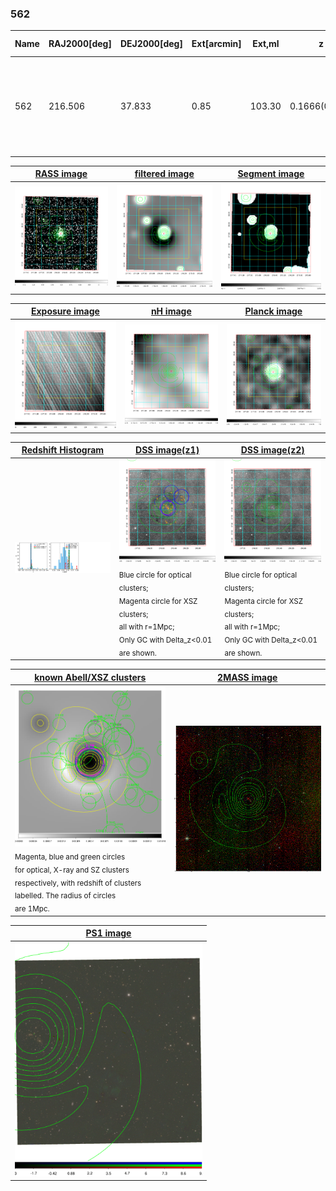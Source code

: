 <div STYLE="page-break-after: always;"></div>

### 562

|Name|RAJ2000[deg]|DEJ2000[deg] |Ext[arcmin]| Ext,ml | z | z_src| C|GC(XSZ,Delta_z<0.01)| GC(OPT,Delta_z<0.01)|GC| R_sig[arcmin] | R500[arcmin] | R500[Mpc]| CRsig[c/s] | CR500[c/s] |L500[1E44 erg/s]|F500[1E-12 erg/s/cm^2]| M500[1E14 Msun]|Tx[keV]|Cnt_sig|Beta|Rc[arcmin]|Comment|Alias|
|---|---|---|---|---|---|------|---|--------|---------|----------|---|---|---|---|---|---|---|---|---|---|---|---|---|---|
|562| 216.506| 37.833| 0.85| 103.30| 0.1666(0.005)| z1, z_xsz| B| F20, MCXC, PSZ2, SPI, Tar, XB| A, N, RM, W| A, C, F20, MCXC, N, PSZ2, SPI, Tar, W, XB, XCS| 8.312| 8.096| 1.385| 0.653(0.041)| 0.651(0.041)| 10.359(0.250)| 13.518(0.326)| 8.89(0.10)| 8.70(0.06)| 414.7| 0.865(-0.085+0.084)| 2.534(-0.414+0.362)| -| k018|

|[RASS image](../image/562/562_img.pdf)|[filtered image](../image/562/562_fil.pdf)|[Segment image](../image/562/562_seg.pdf)|
|-------------------|--------------------|-------------------|
| <img src="../image/562/562_img.png" width="300">  | <img src="../image/562/562_fil.png" width="300">   | <img src="../image/562/562_seg.png" width="300">  |

|[Exposure image](../image/562/562_mex.pdf)| [nH image](../image/562/562_nh.pdf)| [Planck image](../image/562/562_p.pdf)|
|-------------------|--------------------|-------------------|
|<img src="../image/562/562_mex.png" width="300">   | <img src="../image/562/562_nh.png" width="300">    | <img src="../image/562/562_p.png" width="300"> |

|[Redshift Histogram](../image/562/562_zg.pdf) | [DSS image(z1)](../image/562/562_dss_z1.pdf)      |  [DSS image(z2)](../image/562/562_dss_z2.pdf)    |
|-------------------|--------------------|-------------------|
|<img src="../image/562/562_zg.png" width="300"> |<img src="../image/562/562_dss_z1.png" width="300"> <sub><br>Blue circle for optical clusters; <br>Magenta circle for XSZ clusters; <br>all with r=1Mpc; <br>Only GC with Delta_z<0.01 are shown. </sub>| <img src="../image/562/562_dss_z2.png" width="300"><sub><br>Blue circle for optical clusters; <br>Magenta circle for XSZ clusters; <br>all with r=1Mpc; <br>Only GC with Delta_z<0.01 are shown. </sub> |

|[known Abell/XSZ clusters](../image/562/562_gc.pdf) | [2MASS image](../image/562/562_2mass.pdf)      |
|-------------------|-------------------|
|<img src=../image/562/562_gc.png width="300"> <br><sub>Magenta, blue and green circles <br>for optical, X-ray and SZ clusters <br>respectively, with redshift of clusters <br>labelled. The radius of circles <br>are 1Mpc.</sub>|<img src="../image/562/562_2mass.png" width="300">  |

|[PS1 image](../image/562/562_ps1.pdf)            |
|-------------------|
| <img src="../image/562/562_ps1.pdf" width="300">  |
